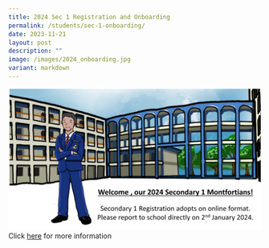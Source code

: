 ```yaml
---
title: 2024 Sec 1 Registration and Onboarding
permalink: /students/sec-1-onboarding/
date: 2023-11-21
layout: post
description: ""
image: /images/2024_onboarding.jpg
variant: markdown
---
```

![](/images/2024_onboarding.jpg)
Click [here](/students/sec-1-onboarding/sec-1-onboarding/) for more information